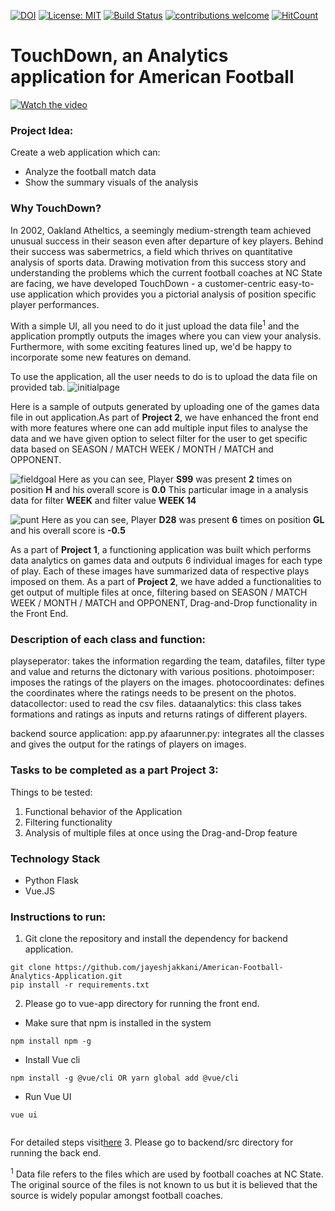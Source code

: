 [![DOI](https://zenodo.org/badge/299747834.svg)](https://zenodo.org/badge/latestdoi/299747834)
[![License: MIT](https://img.shields.io/badge/License-MIT-yellow.svg)](https://opensource.org/licenses/MIT)
[![Build Status](https://travis-ci.org/jayeshjakkani/American-Football-Analytics-Application.svg?branch=master)](https://travis-ci.org/jayeshjakkani/American-Football-Analytics-Application)
[![contributions welcome](https://img.shields.io/badge/contributions-welcome-brightgreen.svg?style=flat)](https://github.com/himol7/American-Football-Analytics-Application/issues)
[![HitCount](http://hits.dwyl.com/himol7/https://githubcom/himol7/American-Football-Analytics-Application.svg)](http://hits.dwyl.com/himol7/https://githubcom/himol7/American-Football-Analytics-Application)

# TouchDown, an Analytics application for American Football

[![Watch the video](/logo/icon.png)](https://www.youtube.com/watch?v=5O6O2h10K-g)

### Project Idea:

Create a web application which can:
* Analyze the football match data
* Show the summary visuals of the analysis

### Why TouchDown?
In 2002, Oakland Atheltics, a seemingly medium-strength team achieved unusual success in their season even after departure of key players. Behind their success was sabermetrics, a field which thrives on quantitative analysis of sports data. Drawing motivation from this success story and understanding the problems which the current football coaches at NC State are facing, we have developed TouchDown - a customer-centric easy-to-use application which provides you a pictorial analysis of position specific player performances.

With a simple UI, all you need to do it just upload the data file<sup>1</sup> and the application promptly outputs the images where you can view your analysis. Furthermore, with some exciting features lined up, we'd be happy to incorporate some new features on demand.

To use the application, all the user needs to do is to upload the data file on provided tab.
![initialpage](images/frontpage_new.png)

Here is a sample of outputs generated by uploading one of the games data file in out application.As part of **Project 2**, we have enhanced the front end with more features where one can add multiple input files to analyse the data and we have given option to select filter for the user to get specific data based on SEASON / MATCH WEEK / MONTH / MATCH and OPPONENT. 

![fieldgoal](images/field_new.png)
Here as you can see, Player **S99** was present **2** times on position **H** and his overall score is **0.0**
This particular image in a analysis data for filter **WEEK** and filter value **WEEK 14**

![punt](images/punt_new.png)
Here as you can see, Player **D28** was present **6** times on position **GL** and his overall score is **-0.5**

As a part of **Project 1**, a functioning application was built which performs data analytics on games data and outputs 6 individual images for each type of play. Each of these images have summarized data of respective plays imposed on them.
As a part of **Project 2**, we have added a functionalities to get output of multiple files at once, filtering based on SEASON / MATCH WEEK / MONTH / MATCH and OPPONENT, Drag-and-Drop functionality in the Front End.

### Description of each class and function:
playseperator: takes the information regarding the team, datafiles, filter type and value and returns the dictonary with various positions.
photoimposer: imposes the ratings of the players on the images.
photocoordinates: defines the coordinates where the ratings needs to be present on the photos.
datacollector: used to read the csv files.
dataanalytics: this class takes formations and ratings as inputs and returns ratings of different players.

backend source application: app.py
afaarunner.py: integrates all the classes and gives the output for the ratings of players on images.

### Tasks to be completed as a part Project 3:

Things to be tested:
1. Functional behavior of the Application
2. Filtering functionality
3. Analysis of multiple files at once using the Drag-and-Drop feature

### Technology Stack
* Python Flask
* Vue.JS


### Instructions to run:
1. Git clone the repository and install the dependency for backend application.
```
git clone https://github.com/jayeshjakkani/American-Football-Analytics-Application.git
pip install -r requirements.txt
```
2. Please go to vue-app directory for running the front end.
* Make sure that npm is installed in the system
```
npm install npm -g  
```
* Install Vue cli
```
npm install -g @vue/cli OR yarn global add @vue/cli
```
* Run Vue UI
```
vue ui
 
```
For detailed steps visit[here](https://www.telerik.com/blogs/creating-and-managing-vue-projects-with-vue-ui)
3. Please go to backend/src directory for running the back end.

<sup>1</sup> Data file refers to the files which are used by football coaches at NC State. The original source of the files is not known to us but it is believed that the source is widely popular amongst football coaches.
